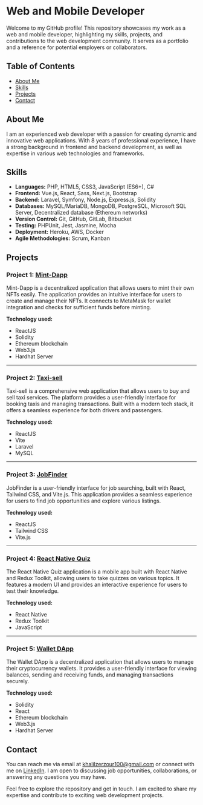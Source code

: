 # Web and Mobile Developer

Welcome to my GitHub profile! This repository showcases my work as a  web and mobile developer, highlighting my skills, projects, and contributions to the web development community. It serves as a portfolio and a reference for potential employers or collaborators.

## Table of Contents

- [About Me](#about-me)
- [Skills](#skills)
- [Projects](#projects)
- [Contact](#contact)

## About Me

I am an experienced web developer with a passion for creating dynamic and innovative web applications. With 8 years of professional experience, I have a strong background in frontend and backend development, as well as expertise in various web technologies and frameworks.

## Skills

- **Languages:** PHP, HTML5, CSS3, JavaScript (ES6+), C#
- **Frontend:** Vue.js, React, Sass, Next.js, Bootstrap
- **Backend:** Laravel, Symfony, Node.js, Express.js, Solidity
- **Databases:** MySQL/MariaDB, MongoDB, PostgreSQL, Microsoft SQL Server, Decentralized database (Ethereum networks)
- **Version Control:** Git, GitHub, GitLab, Bitbucket
- **Testing:** PHPUnit, Jest, Jasmine, Mocha
- **Deployment:** Heroku, AWS, Docker
- **Agile Methodologies:** Scrum, Kanban

## Projects

### Project 1: [Mint-Dapp](https://github.com/KhalilZer/Mint-Dapp)
Mint-Dapp is a decentralized application that allows users to mint their own NFTs easily. The application provides an intuitive interface for users to create and manage their NFTs. It connects to MetaMask for wallet integration and checks for sufficient funds before minting.

**Technology used:**
- ReactJS
- Solidity
- Ethereum blockchain
- Web3.js
- Hardhat Server

---

### Project 2: [Taxi-sell](https://github.com/KhalilZer/Taxi-sell)
Taxi-sell is a comprehensive web application that allows users to buy and sell taxi services. The platform provides a user-friendly interface for booking taxis and managing transactions. Built with a modern tech stack, it offers a seamless experience for both drivers and passengers.

**Technology used:**
- ReactJS
- Vite
- Laravel
- MySQL


---

### Project 3: [JobFinder](https://github.com/KhalilZer/JobFinder-Vite-React)
JobFinder is a user-friendly interface for job searching, built with React, Tailwind CSS, and Vite.js. This application provides a seamless experience for users to find job opportunities and explore various listings.

**Technology used:**
- ReactJS
- Tailwind CSS
- Vite.js

----

### Project 4: [React Native Quiz](https://github.com/KhalilZer/reactNative-ReduxToolkit-quiz)
The React Native Quiz application is a mobile app built with React Native and Redux Toolkit, allowing users to take quizzes on various topics. It features a modern UI and provides an interactive experience for users to test their knowledge.

**Technology used:**
- React Native
- Redux Toolkit
- JavaScript

---

### Project 5: [Wallet DApp](https://github.com/KhalilZer/Wallet-dapp)
The Wallet DApp is a decentralized application that allows users to manage their cryptocurrency wallets. It provides a user-friendly interface for viewing balances, sending and receiving funds, and managing transactions securely.

**Technology used:**
- Solidity
- React
- Ethereum blockchain
- Web3.js
- Hardhat Server

## Contact

You can reach me via email at [khalilzerzour100@gmail.com](mailto:khalilzerzour100@gmail.com) or connect with me on [LinkedIn](https://www.linkedin.com/in/khalil-zerzour-91a738193/). I am open to discussing job opportunities, collaborations, or answering any questions you may have.

Feel free to explore the repository and get in touch. I am excited to share my expertise and contribute to exciting web development projects.
